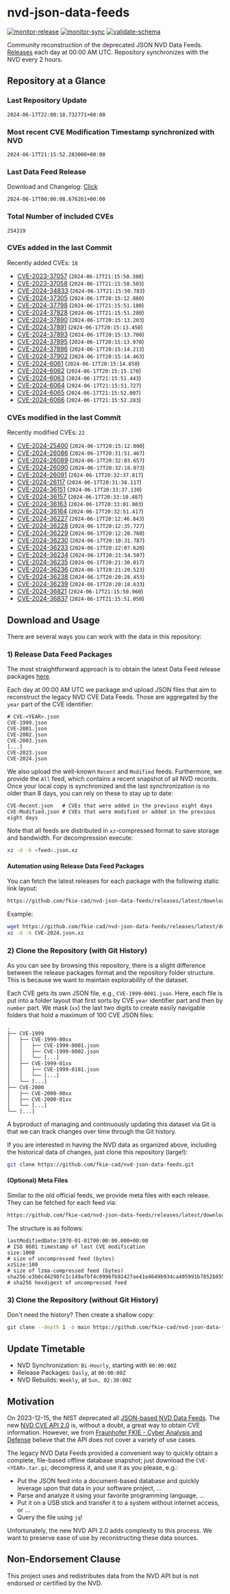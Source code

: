 # nvd-json-data-feeds

[![monitor-release](https://github.com/fkie-cad/nvd-json-data-feeds/actions/workflows/monitor_release.yml/badge.svg)](https://github.com/fkie-cad/nvd-json-data-feeds/actions/workflows/monitor_release.yml)
[![monitor-sync](https://github.com/fkie-cad/nvd-json-data-feeds/actions/workflows/monitor_sync.yml/badge.svg)](https://github.com/fkie-cad/nvd-json-data-feeds/actions/workflows/monitor_sync.yml)
[![validate-schema](https://github.com/fkie-cad/nvd-json-data-feeds/actions/workflows/validate_schema.yml/badge.svg)](https://github.com/fkie-cad/nvd-json-data-feeds/actions/workflows/validate_schema.yml)

Community reconstruction of the deprecated JSON NVD Data Feeds.
[Releases](https://github.com/fkie-cad/nvd-json-data-feeds/releases/latest) each day at 00:00 AM UTC.
Repository synchronizes with the NVD every 2 hours.

## Repository at a Glance

### Last Repository Update

```plain
2024-06-17T22:00:18.732771+00:00
```

### Most recent CVE Modification Timestamp synchronized with NVD

```plain
2024-06-17T21:15:52.283000+00:00
```

### Last Data Feed Release

Download and Changelog: [Click](https://github.com/fkie-cad/nvd-json-data-feeds/releases/latest)

```plain
2024-06-17T00:00:08.676261+00:00
```

### Total Number of included CVEs

```plain
254319
```

### CVEs added in the last Commit

Recently added CVEs: `18`

- [CVE-2023-37057](CVE-2023/CVE-2023-370xx/CVE-2023-37057.json) (`2024-06-17T21:15:50.380`)
- [CVE-2023-37058](CVE-2023/CVE-2023-370xx/CVE-2023-37058.json) (`2024-06-17T21:15:50.503`)
- [CVE-2024-34833](CVE-2024/CVE-2024-348xx/CVE-2024-34833.json) (`2024-06-17T21:15:50.783`)
- [CVE-2024-37305](CVE-2024/CVE-2024-373xx/CVE-2024-37305.json) (`2024-06-17T20:15:12.880`)
- [CVE-2024-37798](CVE-2024/CVE-2024-377xx/CVE-2024-37798.json) (`2024-06-17T21:15:51.180`)
- [CVE-2024-37828](CVE-2024/CVE-2024-378xx/CVE-2024-37828.json) (`2024-06-17T21:15:51.280`)
- [CVE-2024-37890](CVE-2024/CVE-2024-378xx/CVE-2024-37890.json) (`2024-06-17T20:15:13.203`)
- [CVE-2024-37891](CVE-2024/CVE-2024-378xx/CVE-2024-37891.json) (`2024-06-17T20:15:13.450`)
- [CVE-2024-37893](CVE-2024/CVE-2024-378xx/CVE-2024-37893.json) (`2024-06-17T20:15:13.700`)
- [CVE-2024-37895](CVE-2024/CVE-2024-378xx/CVE-2024-37895.json) (`2024-06-17T20:15:13.970`)
- [CVE-2024-37896](CVE-2024/CVE-2024-378xx/CVE-2024-37896.json) (`2024-06-17T20:15:14.213`)
- [CVE-2024-37902](CVE-2024/CVE-2024-379xx/CVE-2024-37902.json) (`2024-06-17T20:15:14.463`)
- [CVE-2024-6061](CVE-2024/CVE-2024-60xx/CVE-2024-6061.json) (`2024-06-17T20:15:14.850`)
- [CVE-2024-6062](CVE-2024/CVE-2024-60xx/CVE-2024-6062.json) (`2024-06-17T20:15:15.170`)
- [CVE-2024-6063](CVE-2024/CVE-2024-60xx/CVE-2024-6063.json) (`2024-06-17T21:15:51.443`)
- [CVE-2024-6064](CVE-2024/CVE-2024-60xx/CVE-2024-6064.json) (`2024-06-17T21:15:51.727`)
- [CVE-2024-6065](CVE-2024/CVE-2024-60xx/CVE-2024-6065.json) (`2024-06-17T21:15:52.007`)
- [CVE-2024-6066](CVE-2024/CVE-2024-60xx/CVE-2024-6066.json) (`2024-06-17T21:15:52.283`)


### CVEs modified in the last Commit

Recently modified CVEs: `22`

- [CVE-2024-25400](CVE-2024/CVE-2024-254xx/CVE-2024-25400.json) (`2024-06-17T20:15:12.000`)
- [CVE-2024-26086](CVE-2024/CVE-2024-260xx/CVE-2024-26086.json) (`2024-06-17T20:31:51.467`)
- [CVE-2024-26089](CVE-2024/CVE-2024-260xx/CVE-2024-26089.json) (`2024-06-17T20:32:03.657`)
- [CVE-2024-26090](CVE-2024/CVE-2024-260xx/CVE-2024-26090.json) (`2024-06-17T20:32:18.073`)
- [CVE-2024-26091](CVE-2024/CVE-2024-260xx/CVE-2024-26091.json) (`2024-06-17T20:32:37.817`)
- [CVE-2024-26117](CVE-2024/CVE-2024-261xx/CVE-2024-26117.json) (`2024-06-17T20:31:38.117`)
- [CVE-2024-36151](CVE-2024/CVE-2024-361xx/CVE-2024-36151.json) (`2024-06-17T20:33:37.130`)
- [CVE-2024-36157](CVE-2024/CVE-2024-361xx/CVE-2024-36157.json) (`2024-06-17T20:33:10.487`)
- [CVE-2024-36163](CVE-2024/CVE-2024-361xx/CVE-2024-36163.json) (`2024-06-17T20:33:01.803`)
- [CVE-2024-36164](CVE-2024/CVE-2024-361xx/CVE-2024-36164.json) (`2024-06-17T20:32:51.417`)
- [CVE-2024-36227](CVE-2024/CVE-2024-362xx/CVE-2024-36227.json) (`2024-06-17T20:12:46.843`)
- [CVE-2024-36228](CVE-2024/CVE-2024-362xx/CVE-2024-36228.json) (`2024-06-17T20:12:35.727`)
- [CVE-2024-36229](CVE-2024/CVE-2024-362xx/CVE-2024-36229.json) (`2024-06-17T20:12:20.760`)
- [CVE-2024-36230](CVE-2024/CVE-2024-362xx/CVE-2024-36230.json) (`2024-06-17T20:10:31.787`)
- [CVE-2024-36233](CVE-2024/CVE-2024-362xx/CVE-2024-36233.json) (`2024-06-17T20:22:07.620`)
- [CVE-2024-36234](CVE-2024/CVE-2024-362xx/CVE-2024-36234.json) (`2024-06-17T20:21:54.507`)
- [CVE-2024-36235](CVE-2024/CVE-2024-362xx/CVE-2024-36235.json) (`2024-06-17T20:21:30.017`)
- [CVE-2024-36236](CVE-2024/CVE-2024-362xx/CVE-2024-36236.json) (`2024-06-17T20:21:20.523`)
- [CVE-2024-36238](CVE-2024/CVE-2024-362xx/CVE-2024-36238.json) (`2024-06-17T20:20:28.453`)
- [CVE-2024-36239](CVE-2024/CVE-2024-362xx/CVE-2024-36239.json) (`2024-06-17T20:20:18.633`)
- [CVE-2024-36821](CVE-2024/CVE-2024-368xx/CVE-2024-36821.json) (`2024-06-17T21:15:50.960`)
- [CVE-2024-36837](CVE-2024/CVE-2024-368xx/CVE-2024-36837.json) (`2024-06-17T21:15:51.050`)


## Download and Usage

There are several ways you can work with the data in this repository:

### 1) Release Data Feed Packages

The most straightforward approach is to obtain the latest Data Feed release packages [here](https://github.com/fkie-cad/nvd-json-data-feeds/releases/latest).

Each day at 00:00 AM UTC we package and upload JSON files that aim to reconstruct the legacy NVD CVE Data Feeds.
Those are aggregated by the `year` part of the CVE identifier:

```
# CVE-<YEAR>.json
CVE-1999.json
CVE-2001.json
CVE-2002.json
CVE-2003.json
[...]
CVE-2023.json
CVE-2024.json
```

We also upload the well-known `Recent` and `Modified` feeds.
Furthermore, we provide the `All` feed, which contains a recent snapshot of all NVD records.
Once your local copy is synchronized and the last synchronization is no older than 8 days, you can rely on these to stay up to date:

```plain
CVE-Recent.json   # CVEs that were added in the previous eight days
CVE-Modified.json # CVEs that were modified or added in the previous eight days
```

Note that all feeds are distributed in `xz`-compressed format to save storage and bandwidth.
For decompression execute:

```sh
xz -d -k <feed>.json.xz
```

#### Automation using Release Data Feed Packages

You can fetch the latest releases for each package with the following static link layout:

```sh
https://github.com/fkie-cad/nvd-json-data-feeds/releases/latest/download/CVE-<YEAR>.json.xz
```

Example:

```sh
wget https://github.com/fkie-cad/nvd-json-data-feeds/releases/latest/download/CVE-2024.json.xz
xz -d -k CVE-2024.json.xz
```

### 2) Clone the Repository (with Git History)

As you can see by browsing this repository, there is a slight difference between the release packages format and the repository folder structure.
This is because we want to maintain explorability of the dataset.

Each CVE gets its own JSON file, e.g., `CVE-1999-0001.json`.
Here, each file is put into a folder layout that first sorts by CVE `year` identifier part and then by `number` part.
We mask (`xx`) the last two digits to create easily navigable folders that hold a maximum of 100 CVE JSON files:

```plain
.
├── CVE-1999
│   ├── CVE-1999-00xx
│   │   ├── CVE-1999-0001.json
│   │   ├── CVE-1999-0002.json
│   │   └── [...]
│   ├── CVE-1999-01xx
│   │   ├── CVE-1999-0101.json
│   │   └── [...]
│   └── [...]
├── CVE-2000
│   ├── CVE-2000-00xx
│   ├── CVE-2000-01xx
│   └── [...]
└── [...]
```

A byproduct of managing and continuously updating this dataset via Git is that we can track changes over time through the Git history.

If you are interested in having the NVD data as organized above, including the historical data of changes, just clone this repository (large!):

```sh
git clone https://github.com/fkie-cad/nvd-json-data-feeds.git
```

#### (Optional) Meta Files

Similar to the old official feeds, we provide meta files with each release. They can be fetched for each feed via:

```sh
https://github.com/fkie-cad/nvd-json-data-feeds/releases/latest/download/CVE-<YEAR>.meta
```

The structure is as follows:

```plain
lastModifiedDate:1970-01-01T00:00:00.000+00:00                          # ISO 8601 timestamp of last CVE modification
size:1000                                                               # size of uncompressed feed (bytes)
xzSize:100                                                              # size of lzma-compressed feed (bytes)
sha256:e3b0c44298fc1c149afbf4c8996fb92427ae41e4649b934ca495991b7852b855 # sha256 hexdigest of uncompressed feed
```

### 3) Clone the Repository (without Git History)

Don't need the history? Then create a shallow copy:

```sh
git clone --depth 1 -b main https://github.com/fkie-cad/nvd-json-data-feeds.git
```


## Update Timetable

* NVD Synchronization: `Bi-Hourly`, starting with `00:00:00Z`
* Release Packages: `Daily`, at `00:00:00Z`
* NVD Rebuilds: `Weekly`, at `Sun, 02:30:00Z`


## Motivation

On 2023-12-15, the NIST deprecated all [JSON-based NVD Data Feeds](https://nvd.nist.gov/vuln/data-feeds#divRetirementBanner-1).
The new [NVD CVE API 2.0](https://nvd.nist.gov/developers/vulnerabilities) is, without a doubt, a great way to obtain CVE information.
However, we from [Fraunhofer FKIE - Cyber Analysis and Defense](https://www.fkie.fraunhofer.de/en/departments/cad.html) believe that the API does not cover a variety of use cases.

The legacy NVD Data Feeds provided a convenient way to quickly obtain a complete, file-based offline database snapshot; just download the `CVE-<YEAR>.tar.gz`, decompress it, and use it as you please, e.g.:

- Put the JSON feed into a document-based database and quickly leverage upon that data in your software project, ...
- Parse and analyze it using your favorite programming language, ...
- Put it on a USB stick and transfer it to a system without internet access, or ...
- Query the file using `jq`!

Unfortunately, the new NVD API 2.0 adds complexity to this process.
We want to preserve ease of use by reconstructing these data sources.

## Non-Endorsement Clause

This project uses and redistributes data from the NVD API but is not endorsed or certified by the NVD.